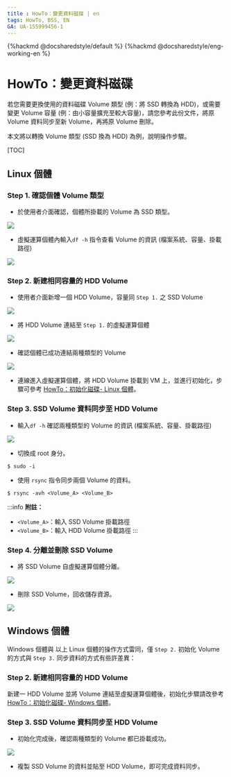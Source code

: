 ```yaml
---
title : HowTo：變更資料磁碟 | en
tags: HowTo, BSS, EN
GA: UA-155999456-1
---
```


{%hackmd @docsharedstyle/default %}
{%hackmd @docsharedstyle/eng-working-en %}

# HowTo：變更資料磁碟

若您需要更換使用的資料磁碟 Volume 類型 (例：將 SSD 轉換為 HDD)，或需要變更 Volume 容量 (例：由小容量擴充至較大容量)，請您參考此份文件，將原 Volume 資料同步至新 Volume，再將原 Volume 刪除。

本文將以轉換 Volume 類型 (SSD 換為 HDD) 為例，說明操作步驟。

[TOC]

## Linux 個體


### Step 1. 確認個體 Volume 類型

* 於使用者介面確認，個體所掛載的 Volume 為 SSD 類型。

![](https://cos.twcc.ai/SYS-MANUAL/uploads/upload_40aed28ba656c1e5b5bffc652c50152f.png)


* 虛擬運算個體內輸入`df -h` 指令查看 Volume 的資訊 (檔案系統<Filesystem>、容量<Size>、掛載路徑<Mounted on>)

![](https://cos.twcc.ai/SYS-MANUAL/uploads/upload_3d9e1124e63cdcc6c839bdee8fc62b5c.png)


### Step 2. 新建相同容量的 HDD Volume

* 使用者介面新增一個 HDD Volume，容量同 `Step 1.` 之 SSD Volume

![](https://cos.twcc.ai/SYS-MANUAL/uploads/upload_d413319c5c0f22b4229dc279a75f7948.png)


* 將 HDD Volume 連結至 `Step 1.` 的虛擬運算個體

![](https://cos.twcc.ai/SYS-MANUAL/uploads/upload_80099b288eb6de960c755d10b4634d4a.png)


* 確認個體已成功連結兩種類型的 Volume

![](https://cos.twcc.ai/SYS-MANUAL/uploads/upload_2ac671a10b049e027d2c41e4de7a118e.png)


* 連線進入虛擬運算個體，將 HDD Volume 掛載到 VM 上，並進行初始化，步驟可參考 [HowTo：初始化磁碟- Linux 個體](https://man.twcc.ai/@twccdocs/howto-bss-init-vol-linux-zh)。

### Step 3. SSD Volume 資料同步至 HDD Volume

* 輸入`df -h` 確認兩種類型的 Volume 的資訊 (檔案系統<Filesystem>、容量<Size>、掛載路徑<Mounted on>)

![](https://cos.twcc.ai/SYS-MANUAL/uploads/upload_5f9b19ba05c409c20a49b5872c3c7e6f.png)


* 切換成 root 身分。

```
$ sudo -i
```

* 使用 `rsync` 指令同步兩個 Volume 的資料。

```
$ rsync -avh <Volume_A> <Volume_B>
```

:::info
<i class="fa fa-paperclip fa-20" aria-hidden="true"></i> **附註：** 
- `<Volume_A>`：輸入 SSD Volume 掛載路徑
- `<Volume_B>`：輸入 HDD Volume 掛載路徑
:::

### Step 4. 分離並刪除 SSD Volume

* 將 SSD Volume 自虛擬運算個體分離。

![](https://cos.twcc.ai/SYS-MANUAL/uploads/upload_ffa97a90741b509f9b3ec9f6103cde66.png)


* 刪除 SSD Volume，回收儲存資源。

![](https://cos.twcc.ai/SYS-MANUAL/uploads/upload_0257c20ca1519e080030dd201eb337af.png)


## Windows 個體

Windows 個體與 以上 Linux 個體的操作方式雷同，僅 `Step 2.` 初始化 Volume 的方式與 `Step 3.` 同步資料的方式有些許差異：

### Step 2. 新建相同容量的 HDD Volume

新建一 HDD Volume 並將 Volume 連結至虛擬運算個體後，初始化步驟請改參考 [HowTo：初始化磁碟- Windows 個體](https://man.twcc.ai/@twccdocs/howto-bss-init-vol-windows-zh)。

### Step 3. SSD Volume 資料同步至 HDD Volume

* 初始化完成後，確認兩種類型的 Volume 都已掛載成功。 

![](https://cos.twcc.ai/SYS-MANUAL/uploads/upload_e1f878a79bd6c276509485dd1828f1ff.png)


* 複製 SSD Volume 的資料並貼至 HDD Volume，即可完成資料同步。  